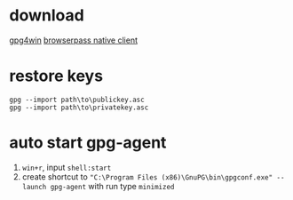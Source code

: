 
# download

[gpg4win](https://www.gpg4win.org/)
[browserpass native client](https://github.com/browserpass/browserpass-native/releases/latest)

# restore keys

```
gpg --import path\to\publickey.asc
gpg --import path\to\privatekey.asc
```

# auto start gpg-agent

1. `win+r`, input `shell:start`
2. create shortcut to `"C:\Program Files (x86)\GnuPG\bin\gpgconf.exe" --launch gpg-agent` with run type `minimized`


